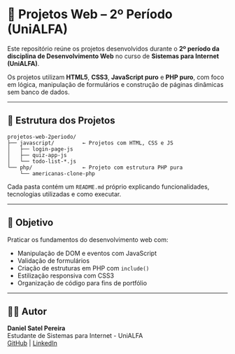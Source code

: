 # 🧩 Projetos Web – 2º Período (UniALFA)

Este repositório reúne os projetos desenvolvidos durante o **2º período da disciplina de Desenvolvimento Web** no curso de **Sistemas para Internet (UniALFA)**.

Os projetos utilizam **HTML5**, **CSS3**, **JavaScript puro** e **PHP puro**, com foco em lógica, manipulação de formulários e construção de páginas dinâmicas sem banco de dados.

---

## 📁 Estrutura dos Projetos

```
projetos-web-2periodo/
├── javascript/         ← Projetos com HTML, CSS e JS
│   ├── login-page-js
│   ├── quiz-app-js
│   └── todo-list-*.js
└── php/                ← Projeto com estrutura PHP pura
    └── americanas-clone-php
```

Cada pasta contém um `README.md` próprio explicando funcionalidades, tecnologias utilizadas e como executar.

---

## 🎯 Objetivo

Praticar os fundamentos do desenvolvimento web com:

- Manipulação de DOM e eventos com JavaScript
- Validação de formulários
- Criação de estruturas em PHP com `include()`
- Estilização responsiva com CSS3
- Organização de código para fins de portfólio

---

## 🧑‍💻 Autor

**Daniel Satel Pereira**  
Estudante de Sistemas para Internet - UniALFA  
[GitHub](https://github.com/DanielSatelPereira) | [LinkedIn](https://www.linkedin.com/in/danielsatelpereira/)
